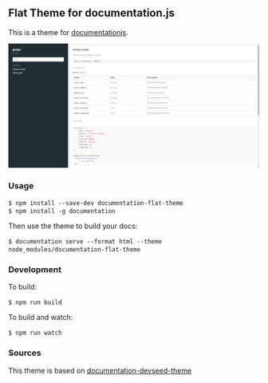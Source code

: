 ## Flat Theme for documentation.js

This is a theme for [documentationjs](https://github.com/documentationjs/documentation).

![screenshot](screenshot.png)

### Usage

```
$ npm install --save-dev documentation-flat-theme
$ npm install -g documentation
```

Then use the theme to build your docs:

    $ documentation serve --format html --theme node_modules/documentation-flat-theme

### Development

To build:

    $ npm run build

To build and watch:

    $ npm run watch
	
### Sources

This theme is based on [documentation-devseed-theme](https://github.com/developmentseed/documentation-devseed-theme.git)

